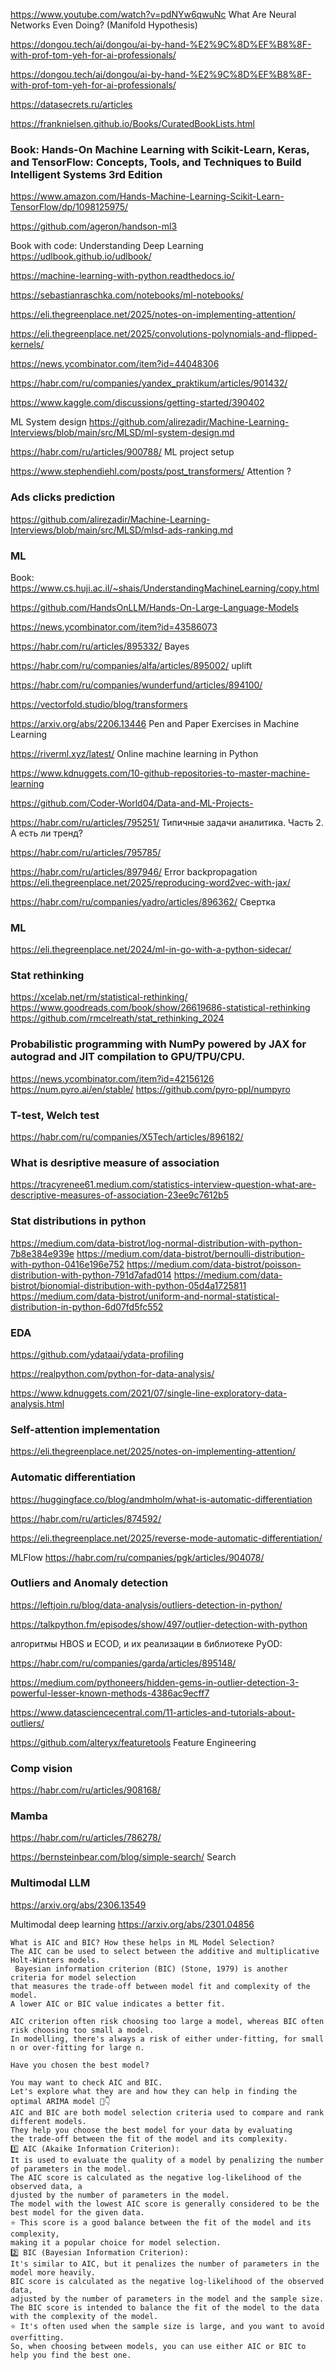 https://www.youtube.com/watch?v=pdNYw6qwuNc 
What Are Neural Networks Even Doing? (Manifold Hypothesis)

https://dongou.tech/ai/dongou/ai-by-hand-%E2%9C%8D%EF%B8%8F-with-prof-tom-yeh-for-ai-professionals/

https://dongou.tech/ai/dongou/ai-by-hand-%E2%9C%8D%EF%B8%8F-with-prof-tom-yeh-for-ai-professionals/

https://datasecrets.ru/articles

https://franknielsen.github.io/Books/CuratedBookLists.html

### Book: Hands-On Machine Learning with Scikit-Learn, Keras, and TensorFlow: Concepts, Tools, and Techniques to Build Intelligent Systems 3rd Edition

https://www.amazon.com/Hands-Machine-Learning-Scikit-Learn-TensorFlow/dp/1098125975/ 

https://github.com/ageron/handson-ml3

Book with code: Understanding Deep Learning 
https://udlbook.github.io/udlbook/

https://machine-learning-with-python.readthedocs.io/

https://sebastianraschka.com/notebooks/ml-notebooks/

https://eli.thegreenplace.net/2025/notes-on-implementing-attention/

https://eli.thegreenplace.net/2025/convolutions-polynomials-and-flipped-kernels/

https://news.ycombinator.com/item?id=44048306

https://habr.com/ru/companies/yandex_praktikum/articles/901432/

https://www.kaggle.com/discussions/getting-started/390402

ML System design 
https://github.com/alirezadir/Machine-Learning-Interviews/blob/main/src/MLSD/ml-system-design.md

https://habr.com/ru/articles/900788/  ML project setup

https://www.stephendiehl.com/posts/post_transformers/  Attention ?


### Ads clicks prediction

https://github.com/alirezadir/Machine-Learning-Interviews/blob/main/src/MLSD/mlsd-ads-ranking.md

### ML

Book: https://www.cs.huji.ac.il/~shais/UnderstandingMachineLearning/copy.html

https://github.com/HandsOnLLM/Hands-On-Large-Language-Models

https://news.ycombinator.com/item?id=43586073

https://habr.com/ru/articles/895332/ Bayes

https://habr.com/ru/companies/alfa/articles/895002/ uplift

https://habr.com/ru/companies/wunderfund/articles/894100/

https://vectorfold.studio/blog/transformers

https://arxiv.org/abs/2206.13446 Pen and Paper Exercises in Machine Learning

https://riverml.xyz/latest/ Online machine learning in Python

https://www.kdnuggets.com/10-github-repositories-to-master-machine-learning

https://github.com/Coder-World04/Data-and-ML-Projects-

https://habr.com/ru/articles/795251/ Типичные задачи аналитика. Часть 2. А есть ли тренд?

https://habr.com/ru/articles/795785/ 

https://habr.com/ru/articles/897946/ Error backpropagation
https://eli.thegreenplace.net/2025/reproducing-word2vec-with-jax/

https://habr.com/ru/companies/yadro/articles/896362/  Свертка 


### ML
https://eli.thegreenplace.net/2024/ml-in-go-with-a-python-sidecar/


### Stat rethinking
https://xcelab.net/rm/statistical-rethinking/  
https://www.goodreads.com/book/show/26619686-statistical-rethinking  
https://github.com/rmcelreath/stat_rethinking_2024
 

### Probabilistic programming with NumPy powered by JAX for autograd and JIT compilation to GPU/TPU/CPU.
https://news.ycombinator.com/item?id=42156126  
https://num.pyro.ai/en/stable/ 
https://github.com/pyro-ppl/numpyro  

### T-test, Welch test
https://habr.com/ru/companies/X5Tech/articles/896182/

### What is desriptive measure of association

https://tracyrenee61.medium.com/statistics-interview-question-what-are-descriptive-measures-of-association-23ee9c7612b5


### Stat distributions in python
https://medium.com/data-bistrot/log-normal-distribution-with-python-7b8e384e939e
https://medium.com/data-bistrot/bernoulli-distribution-with-python-0416e196e752 
https://medium.com/data-bistrot/poisson-distribution-with-python-791d7afad014
https://medium.com/data-bistrot/bionomial-distribution-with-python-05d4a1725811
https://medium.com/data-bistrot/uniform-and-normal-statistical-distribution-in-python-6d07fd5fc552

### EDA

https://github.com/ydataai/ydata-profiling

https://realpython.com/python-for-data-analysis/

https://www.kdnuggets.com/2021/07/single-line-exploratory-data-analysis.html

### Self-attention implementation

https://eli.thegreenplace.net/2025/notes-on-implementing-attention/

### Automatic differentiation

https://huggingface.co/blog/andmholm/what-is-automatic-differentiation

https://habr.com/ru/articles/874592/

https://eli.thegreenplace.net/2025/reverse-mode-automatic-differentiation/

MLFlow https://habr.com/ru/companies/pgk/articles/904078/

### Outliers and Anomaly  detection

https://leftjoin.ru/blog/data-analysis/outliers-detection-in-python/

https://talkpython.fm/episodes/show/497/outlier-detection-with-python

алгоритмы HBOS и ECOD,  и их реализации в библиотеке PyOD: 

https://habr.com/ru/companies/garda/articles/895148/

https://medium.com/pythoneers/hidden-gems-in-outlier-detection-3-powerful-lesser-known-methods-4386ac9ecff7 

https://www.datasciencecentral.com/11-articles-and-tutorials-about-outliers/


https://github.com/alteryx/featuretools Feature Engineering

### Comp vision

https://habr.com/ru/articles/908168/

### Mamba
https://habr.com/ru/articles/786278/


https://bernsteinbear.com/blog/simple-search/   Search 
### Multimodal LLM
https://arxiv.org/abs/2306.13549

Multimodal deep learning
https://arxiv.org/abs/2301.04856 
```
What is AIC and BIC? How these helps in ML Model Selection? 
The AIC can be used to select between the additive and multiplicative Holt-Winters models.
 Bayesian information criterion (BIC) (Stone, 1979) is another criteria for model selection
that measures the trade-off between model fit and complexity of the model.
A lower AIC or BIC value indicates a better fit.

AIC criterion often risk choosing too large a model, whereas BIC often risk choosing too small a model.
In modelling, there's always a risk of either under-fitting, for small n or over-fitting for large n.

Have you chosen the best model?

You may want to check AIC and BIC.
Let's explore what they are and how they can help in finding the optimal ARIMA model 🧵👇
AIC and BIC are both model selection criteria used to compare and rank different models.
They help you choose the best model for your data by evaluating
the trade-off between the fit of the model and its complexity.
1️⃣ AIC (Akaike Information Criterion):
It is used to evaluate the quality of a model by penalizing the number of parameters in the model.
The AIC score is calculated as the negative log-likelihood of the observed data, a
djusted by the number of parameters in the model.
The model with the lowest AIC score is generally considered to be the best model for the given data.
⭐ This score is a good balance between the fit of the model and its complexity,
making it a popular choice for model selection.
2️⃣ BIC (Bayesian Information Criterion):
It's similar to AIC, but it penalizes the number of parameters in the model more heavily.
BIC score is calculated as the negative log-likelihood of the observed data,
adjusted by the number of parameters in the model and the sample size.
The BIC score is intended to balance the fit of the model to the data with the complexity of the model.
⭐ It's often used when the sample size is large, and you want to avoid overfitting.
So, when choosing between models, you can use either AIC or BIC to help you find the best one.
```

